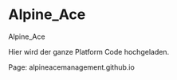 # Alpine_Ace

Alpine_Ace

Hier wird der ganze Platform Code hochgeladen.


Page: alpineacemanagement.github.io
